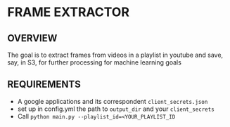 # FRAME EXTRACTOR

## OVERVIEW

The goal is to extract frames from videos in a playlist in youtube and save, say, in S3, for further processing for machine learning goals

## REQUIREMENTS

* A google applications and its correspondent `client_secrets.json`
* set up in config.yml the path to `output_dir` and your `client_secrets`
* Call `python main.py --playlist_id=<YOUR_PLAYLIST_ID`